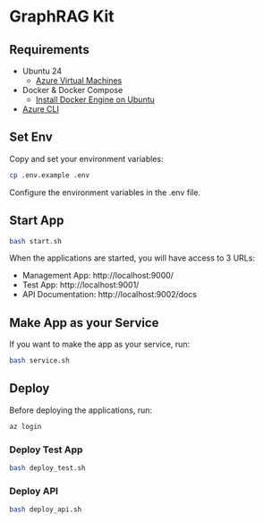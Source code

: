 # GraphRAG Kit

## Requirements

- Ubuntu 24
    - [Azure Virtual Machines](https://portal.azure.com/#browse/Microsoft.Compute%2FVirtualMachines)
- Docker & Docker Compose
    - [Install Docker Engine on Ubuntu](https://docs.docker.com/engine/install/ubuntu/)
- [Azure CLI](https://learn.microsoft.com/en-us/cli/azure/install-azure-cli)

## Set Env

Copy and set your environment variables:

```bash
cp .env.example .env
```

Configure the environment variables in the .env file.

## Start App

```bash
bash start.sh
```

When the applications are started, you will have access to 3 URLs:

- Management App: http://localhost:9000/
- Test App: http://localhost:9001/
- API Documentation: http://localhost:9002/docs

## Make App as your Service

If you want to make the app as your service, run:

```bash
bash service.sh
```

## Deploy

Before deploying the applications, run:

```bash
az login
```

### Deploy Test App

```bash
bash deploy_test.sh
```

### Deploy API

```bash
bash deploy_api.sh
```
